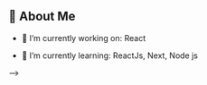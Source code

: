 ## 👩 About Me

- 🔭 I’m currently working on:
  React
  
- 🌱 I’m currently learning:
  ReactJs, Next, Node js

-->
